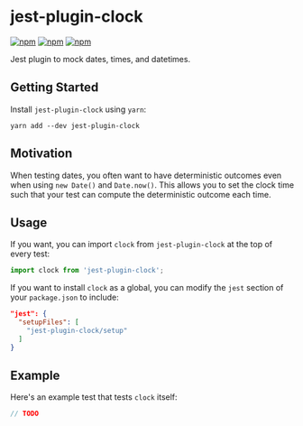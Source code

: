 # jest-plugin-clock

[![npm](https://img.shields.io/npm/v/jest-plugin-clock.svg)](https://www.npmjs.com/package/jest-plugin-clock)
[![npm](https://img.shields.io/npm/dt/jest-plugin-clock.svg)](https://www.npmjs.com/package/jest-plugin-clock)
[![npm](https://img.shields.io/npm/l/jest-plugin-clock.svg)](https://github.com/negativetwelve/jest-plugins/blob/master/LICENSE)

Jest plugin to mock dates, times, and datetimes.

## Getting Started

Install `jest-plugin-clock` using `yarn`:

```shell
yarn add --dev jest-plugin-clock
```

## Motivation

When testing dates, you often want to have deterministic outcomes even when using `new Date()` and `Date.now()`. This allows you to set the clock time such that your test can compute the deterministic outcome each time.

## Usage

If you want, you can import `clock` from `jest-plugin-clock` at the top of every test:

```javascript
import clock from 'jest-plugin-clock';
```

If you want to install `clock` as a global, you can modify the `jest` section of your `package.json` to include:

```json
"jest": {
  "setupFiles": [
    "jest-plugin-clock/setup"
  ]
}
```

## Example

Here's an example test that tests `clock` itself:

```javascript
// TODO
```
